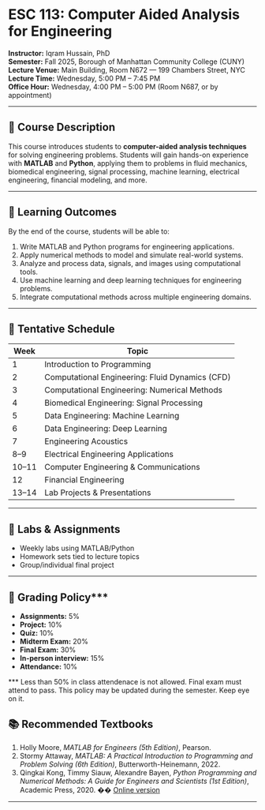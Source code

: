 # ESC 113: Computer Aided Analysis for Engineering
**Instructor:** Iqram Hussain, PhD  
**Semester:** Fall 2025, Borough of Manhattan Community College (CUNY)  
**Lecture Venue:** Main Building, Room N672 — 199 Chambers Street, NYC  
**Lecture Time:** Wednesday, 5:00 PM – 7:45 PM  
**Office Hour:** Wednesday, 4:00 PM – 5:00 PM (Room N687, or by appointment)  

---

## 📘 Course Description
This course introduces students to **computer-aided analysis techniques** for solving engineering problems. Students will gain hands-on experience with **MATLAB** and **Python**, applying them to problems in fluid mechanics, biomedical engineering, signal processing, machine learning, electrical engineering, financial modeling, and more.  

---

## 🎯 Learning Outcomes
By the end of the course, students will be able to:
1. Write MATLAB and Python programs for engineering applications.  
2. Apply numerical methods to model and simulate real-world systems.  
3. Analyze and process data, signals, and images using computational tools.  
4. Use machine learning and deep learning techniques for engineering problems.  
5. Integrate computational methods across multiple engineering domains.  

---

## 📅 Tentative Schedule
| Week | Topic |
|------|-------------------------------------------|
| 1    | Introduction to Programming |
| 2    | Computational Engineering: Fluid Dynamics (CFD) |
| 3    | Computational Engineering: Numerical Methods |
| 4    | Biomedical Engineering: Signal Processing |
| 5    | Data Engineering: Machine Learning |
| 6    | Data Engineering: Deep Learning |
| 7    | Engineering Acoustics |
| 8–9  | Electrical Engineering Applications |
| 10–11| Computer Engineering & Communications |
| 12   | Financial Engineering |
| 13–14| Lab Projects & Presentations |

---

## 🧪 Labs & Assignments
- Weekly labs using MATLAB/Python  
- Homework sets tied to lecture topics  
- Group/individual final project  

---

## 📝 Grading Policy***
- **Assignments:** 5%
- **Project:** 10%
- **Quiz:** 10%   
- **Midterm Exam:** 20%  
- **Final Exam:** 30%  
- **In-person interview:** 15%  
- **Attendance:** 10%  

*** Less than 50% in class attendenace is not allowed. Final exam must attend to pass. This policy may be updated during the semester. Keep eye on it. 


## 📚 Recommended Textbooks
1. Holly Moore, *MATLAB for Engineers (5th Edition)*, Pearson.  
2. Stormy Attaway, *MATLAB: A Practical Introduction to Programming and Problem Solving (6th Edition)*, Butterworth-Heinemann, 2022.  
3. Qingkai Kong, Timmy Siauw, Alexandre Bayen, *Python Programming and Numerical Methods: A Guide for Engineers and Scientists (1st Edition)*, Academic Press, 2020. �� [Online version](https://pythonnumericalmethods.berkeley.edu)  

---

